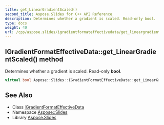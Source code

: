 ```yaml
---
title: get_LinearGradientScaled()
second_title: Aspose.Slides for C++ API Reference
description: Determines whether a gradient is scaled. Read-only bool.
type: docs
weight: 40
url: /cpp/aspose.slides/igradientformateffectivedata/get_lineargradientscaled/
---
```

## IGradientFormatEffectiveData::get_LinearGradientScaled() method


Determines whether a gradient is scaled. Read-only **bool**.

```cpp
virtual bool Aspose::Slides::IGradientFormatEffectiveData::get_LinearGradientScaled()=0
```

## See Also

* Class [IGradientFormatEffectiveData](./)
* Namespace [Aspose::Slides](../)
* Library [Aspose.Slides](../../)